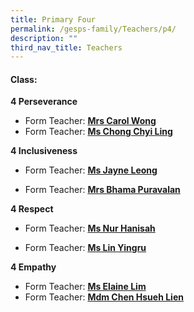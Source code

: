 ```yaml
---
title: Primary Four
permalink: /gesps-family/Teachers/p4/
description: ""
third_nav_title: Teachers
---
```

#### Class:

**4 Perseverance**  

*   Form Teacher: **[Mrs Carol Wong](mailto:tay_puay_suan@schools.gov.sg)**
*   Form Teacher: **[Ms Chong Chyi Ling](mailto:chong_chyi_ling@schools.gov.sg)**

**4 Inclusiveness**  

*   Form Teacher: **[Ms Jayne Leong](mailto:leong_hui_ling_jayne@schools.gov.sg)**

*   Form Teacher: **[Mrs Bhama Puravalan](mailto:sathiya_bhama_arasan@schools.gov.sg)**

**4 Respect**  

*   Form Teacher: **[Ms Nur Hanisah](mailto:nur_hanisah_mohd_johari_george@schools.gov.sg)**

*   Form Teacher: **[Ms Lin Yingru](mailto:lin_yingru@schools.gov.sg)**

**4 Empathy**  

*   Form Teacher: **[Ms Elaine Lim](mailto:elaine_lim_chiu_wei@schools.gov.sg)**
*   Form Teacher: **[Mdm Chen Hsueh Lien](mailto:chen_hsueh_lien@schools.gov.sg)**